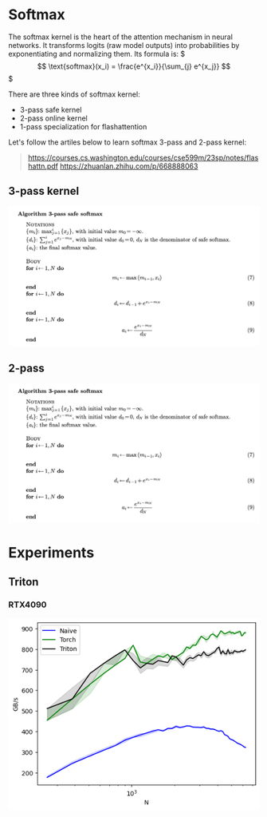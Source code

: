 # Softmax 

The softmax kernel is the heart of the attention mechanism in neural networks. It transforms logits (raw model outputs) into probabilities by exponentiating and normalizing them. Its formula is:
$$$
\text{softmax}(x_i) = \frac{e^{x_i}}{\sum_{j} e^{x_j}}
$$$

There are three kinds of softmax kernel:
- 3-pass safe kernel
- 2-pass online kernel
- 1-pass specialization for flashattention

Let's follow the artiles below to learn softmax 3-pass and 2-pass kernel:
> https://courses.cs.washington.edu/courses/cse599m/23sp/notes/flashattn.pdf
> https://zhuanlan.zhihu.com/p/668888063


## 3-pass kernel

![alt text](./property/3-pass.png)


## 2-pass

![alt text](./property/3-pass.png)



# Experiments



## Triton

### RTX4090

![alt text](./property/triton-rtx4090-res.png)
